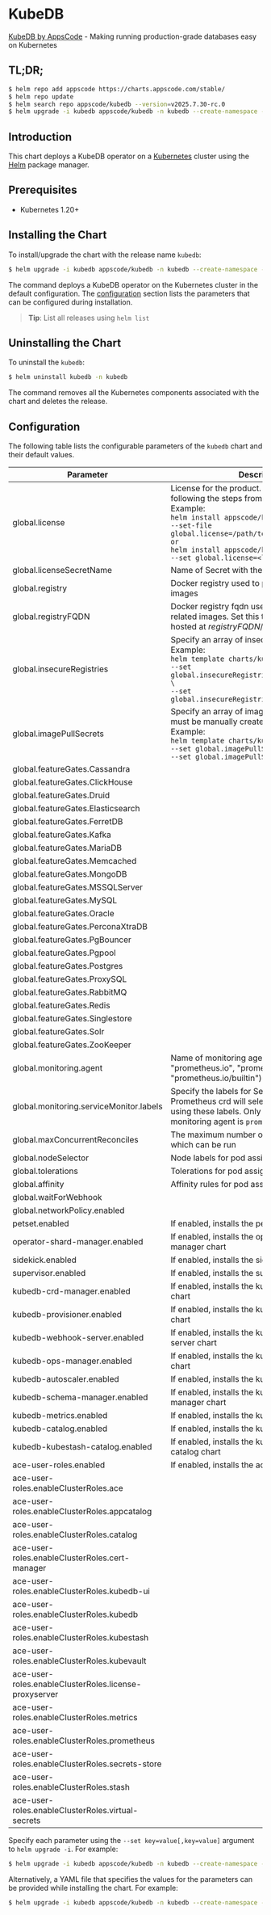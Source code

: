 # KubeDB

[KubeDB by AppsCode](https://github.com/kubedb) - Making running production-grade databases easy on Kubernetes

## TL;DR;

```bash
$ helm repo add appscode https://charts.appscode.com/stable/
$ helm repo update
$ helm search repo appscode/kubedb --version=v2025.7.30-rc.0
$ helm upgrade -i kubedb appscode/kubedb -n kubedb --create-namespace --version=v2025.7.30-rc.0
```

## Introduction

This chart deploys a KubeDB operator on a [Kubernetes](http://kubernetes.io) cluster using the [Helm](https://helm.sh) package manager.

## Prerequisites

- Kubernetes 1.20+

## Installing the Chart

To install/upgrade the chart with the release name `kubedb`:

```bash
$ helm upgrade -i kubedb appscode/kubedb -n kubedb --create-namespace --version=v2025.7.30-rc.0
```

The command deploys a KubeDB operator on the Kubernetes cluster in the default configuration. The [configuration](#configuration) section lists the parameters that can be configured during installation.

> **Tip**: List all releases using `helm list`

## Uninstalling the Chart

To uninstall the `kubedb`:

```bash
$ helm uninstall kubedb -n kubedb
```

The command removes all the Kubernetes components associated with the chart and deletes the release.

## Configuration

The following table lists the configurable parameters of the `kubedb` chart and their default values.

|                       Parameter                       |                                                                                                                                                                              Description                                                                                                                                                                              |                          Default                           |
|-------------------------------------------------------|-----------------------------------------------------------------------------------------------------------------------------------------------------------------------------------------------------------------------------------------------------------------------------------------------------------------------------------------------------------------------|------------------------------------------------------------|
| global.license                                        | License for the product. Get a license by following the steps from [here](https://kubedb.com/docs/latest/setup/install/enterprise#get-a-trial-license). <br> Example: <br> `helm install appscode/kubedb \` <br> `--set-file global.license=/path/to/license/file` <br> `or` <br> `helm install appscode/kubedb \` <br> `--set global.license=<license file content>` | <code>""</code>                                            |
| global.licenseSecretName                              | Name of Secret with the license as key.txt key                                                                                                                                                                                                                                                                                                                        | <code>""</code>                                            |
| global.registry                                       | Docker registry used to pull KubeDB related images                                                                                                                                                                                                                                                                                                                    | <code>""</code>                                            |
| global.registryFQDN                                   | Docker registry fqdn used to pull KubeDB related images. Set this to use docker registry hosted at ${registryFQDN}/${registry}/${image}                                                                                                                                                                                                                               | <code>""</code>                                            |
| global.insecureRegistries                             | Specify an array of insecure registries. <br> Example: <br> `helm template charts/kubedb-ops-manager \` <br> `--set global.insecureRegistries[0]=hub.company.com \` <br> `--set global.insecureRegistries[1]=reg.example.com`                                                                                                                                         | <code>[]</code>                                            |
| global.imagePullSecrets                               | Specify an array of imagePullSecrets. Secrets must be manually created in the namespace. <br> Example: <br> `helm template charts/kubedb \` <br> `--set global.imagePullSecrets[0].name=sec0 \` <br> `--set global.imagePullSecrets[1].name=sec1`                                                                                                                     | <code>[]</code>                                            |
| global.featureGates.Cassandra                         |                                                                                                                                                                                                                                                                                                                                                                       | <code>false</code>                                         |
| global.featureGates.ClickHouse                        |                                                                                                                                                                                                                                                                                                                                                                       | <code>false</code>                                         |
| global.featureGates.Druid                             |                                                                                                                                                                                                                                                                                                                                                                       | <code>false</code>                                         |
| global.featureGates.Elasticsearch                     |                                                                                                                                                                                                                                                                                                                                                                       | <code>true</code>                                          |
| global.featureGates.FerretDB                          |                                                                                                                                                                                                                                                                                                                                                                       | <code>false</code>                                         |
| global.featureGates.Kafka                             |                                                                                                                                                                                                                                                                                                                                                                       | <code>true</code>                                          |
| global.featureGates.MariaDB                           |                                                                                                                                                                                                                                                                                                                                                                       | <code>true</code>                                          |
| global.featureGates.Memcached                         |                                                                                                                                                                                                                                                                                                                                                                       | <code>false</code>                                         |
| global.featureGates.MongoDB                           |                                                                                                                                                                                                                                                                                                                                                                       | <code>true</code>                                          |
| global.featureGates.MSSQLServer                       |                                                                                                                                                                                                                                                                                                                                                                       | <code>false</code>                                         |
| global.featureGates.MySQL                             |                                                                                                                                                                                                                                                                                                                                                                       | <code>true</code>                                          |
| global.featureGates.Oracle                            |                                                                                                                                                                                                                                                                                                                                                                       | <code>false</code>                                         |
| global.featureGates.PerconaXtraDB                     |                                                                                                                                                                                                                                                                                                                                                                       | <code>false</code>                                         |
| global.featureGates.PgBouncer                         |                                                                                                                                                                                                                                                                                                                                                                       | <code>false</code>                                         |
| global.featureGates.Pgpool                            |                                                                                                                                                                                                                                                                                                                                                                       | <code>false</code>                                         |
| global.featureGates.Postgres                          |                                                                                                                                                                                                                                                                                                                                                                       | <code>true</code>                                          |
| global.featureGates.ProxySQL                          |                                                                                                                                                                                                                                                                                                                                                                       | <code>false</code>                                         |
| global.featureGates.RabbitMQ                          |                                                                                                                                                                                                                                                                                                                                                                       | <code>false</code>                                         |
| global.featureGates.Redis                             |                                                                                                                                                                                                                                                                                                                                                                       | <code>true</code>                                          |
| global.featureGates.Singlestore                       |                                                                                                                                                                                                                                                                                                                                                                       | <code>false</code>                                         |
| global.featureGates.Solr                              |                                                                                                                                                                                                                                                                                                                                                                       | <code>false</code>                                         |
| global.featureGates.ZooKeeper                         |                                                                                                                                                                                                                                                                                                                                                                       | <code>false</code>                                         |
| global.monitoring.agent                               | Name of monitoring agent (one of "prometheus.io", "prometheus.io/operator", "prometheus.io/builtin")                                                                                                                                                                                                                                                                  | <code>""</code>                                            |
| global.monitoring.serviceMonitor.labels               | Specify the labels for ServiceMonitor. Prometheus crd will select ServiceMonitor using these labels. Only usable when monitoring agent is `prometheus.io/operator`.                                                                                                                                                                                                   | <code>{"monitoring.appscode.com/prometheus":"auto"}</code> |
| global.maxConcurrentReconciles                        | The maximum number of concurrent reconciles which can be run                                                                                                                                                                                                                                                                                                          | <code>0</code>                                             |
| global.nodeSelector                                   | Node labels for pod assignment                                                                                                                                                                                                                                                                                                                                        | <code>{"kubernetes.io/os":"linux"}</code>                  |
| global.tolerations                                    | Tolerations for pod assignment                                                                                                                                                                                                                                                                                                                                        | <code>[]</code>                                            |
| global.affinity                                       | Affinity rules for pod assignment                                                                                                                                                                                                                                                                                                                                     | <code>{}</code>                                            |
| global.waitForWebhook                                 |                                                                                                                                                                                                                                                                                                                                                                       | <code>true</code>                                          |
| global.networkPolicy.enabled                          |                                                                                                                                                                                                                                                                                                                                                                       | <code>false</code>                                         |
| petset.enabled                                        | If enabled, installs the petset chart                                                                                                                                                                                                                                                                                                                                 | <code>true</code>                                          |
| operator-shard-manager.enabled                        | If enabled, installs the operator-shard-manager chart                                                                                                                                                                                                                                                                                                                 | <code>false</code>                                         |
| sidekick.enabled                                      | If enabled, installs the sidekick chart                                                                                                                                                                                                                                                                                                                               | <code>true</code>                                          |
| supervisor.enabled                                    | If enabled, installs the supervisor chart                                                                                                                                                                                                                                                                                                                             | <code>false</code>                                         |
| kubedb-crd-manager.enabled                            | If enabled, installs the kubedb-crd-manager chart                                                                                                                                                                                                                                                                                                                     | <code>true</code>                                          |
| kubedb-provisioner.enabled                            | If enabled, installs the kubedb-provisioner chart                                                                                                                                                                                                                                                                                                                     | <code>true</code>                                          |
| kubedb-webhook-server.enabled                         | If enabled, installs the kubedb-webhook-server chart                                                                                                                                                                                                                                                                                                                  | <code>true</code>                                          |
| kubedb-ops-manager.enabled                            | If enabled, installs the kubedb-ops-manager chart                                                                                                                                                                                                                                                                                                                     | <code>true</code>                                          |
| kubedb-autoscaler.enabled                             | If enabled, installs the kubedb-autoscaler chart                                                                                                                                                                                                                                                                                                                      | <code>true</code>                                          |
| kubedb-schema-manager.enabled                         | If enabled, installs the kubedb-schema-manager chart                                                                                                                                                                                                                                                                                                                  | <code>false</code>                                         |
| kubedb-metrics.enabled                                | If enabled, installs the kubedb-metrics chart                                                                                                                                                                                                                                                                                                                         | <code>false</code>                                         |
| kubedb-catalog.enabled                                | If enabled, installs the kubedb-catalog chart                                                                                                                                                                                                                                                                                                                         | <code>true</code>                                          |
| kubedb-kubestash-catalog.enabled                      | If enabled, installs the kubedb-kubestash-catalog chart                                                                                                                                                                                                                                                                                                               | <code>true</code>                                          |
| ace-user-roles.enabled                                | If enabled, installs the ace-user-roles chart                                                                                                                                                                                                                                                                                                                         | <code>true</code>                                          |
| ace-user-roles.enableClusterRoles.ace                 |                                                                                                                                                                                                                                                                                                                                                                       | <code>false</code>                                         |
| ace-user-roles.enableClusterRoles.appcatalog          |                                                                                                                                                                                                                                                                                                                                                                       | <code>true</code>                                          |
| ace-user-roles.enableClusterRoles.catalog             |                                                                                                                                                                                                                                                                                                                                                                       | <code>false</code>                                         |
| ace-user-roles.enableClusterRoles.cert-manager        |                                                                                                                                                                                                                                                                                                                                                                       | <code>false</code>                                         |
| ace-user-roles.enableClusterRoles.kubedb-ui           |                                                                                                                                                                                                                                                                                                                                                                       | <code>false</code>                                         |
| ace-user-roles.enableClusterRoles.kubedb              |                                                                                                                                                                                                                                                                                                                                                                       | <code>true</code>                                          |
| ace-user-roles.enableClusterRoles.kubestash           |                                                                                                                                                                                                                                                                                                                                                                       | <code>false</code>                                         |
| ace-user-roles.enableClusterRoles.kubevault           |                                                                                                                                                                                                                                                                                                                                                                       | <code>false</code>                                         |
| ace-user-roles.enableClusterRoles.license-proxyserver |                                                                                                                                                                                                                                                                                                                                                                       | <code>true</code>                                          |
| ace-user-roles.enableClusterRoles.metrics             |                                                                                                                                                                                                                                                                                                                                                                       | <code>true</code>                                          |
| ace-user-roles.enableClusterRoles.prometheus          |                                                                                                                                                                                                                                                                                                                                                                       | <code>false</code>                                         |
| ace-user-roles.enableClusterRoles.secrets-store       |                                                                                                                                                                                                                                                                                                                                                                       | <code>false</code>                                         |
| ace-user-roles.enableClusterRoles.stash               |                                                                                                                                                                                                                                                                                                                                                                       | <code>false</code>                                         |
| ace-user-roles.enableClusterRoles.virtual-secrets     |                                                                                                                                                                                                                                                                                                                                                                       | <code>false</code>                                         |


Specify each parameter using the `--set key=value[,key=value]` argument to `helm upgrade -i`. For example:

```bash
$ helm upgrade -i kubedb appscode/kubedb -n kubedb --create-namespace --version=v2025.7.30-rc.0 --set global.registry=kubedb
```

Alternatively, a YAML file that specifies the values for the parameters can be provided while
installing the chart. For example:

```bash
$ helm upgrade -i kubedb appscode/kubedb -n kubedb --create-namespace --version=v2025.7.30-rc.0 --values values.yaml
```
